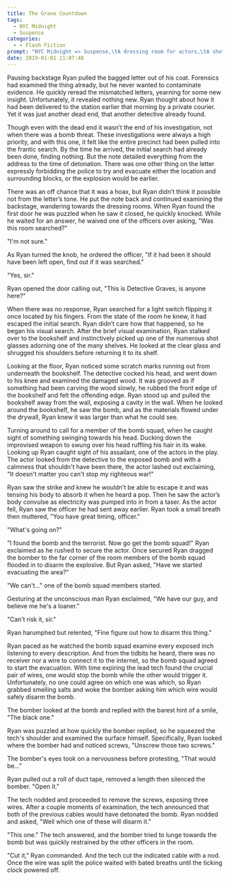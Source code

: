 ```yaml
---
title: The Grave Countdown
tags: 
  - NYC Midnight
  - Suspense
categories:
  - - Flash Fiction
prompt: "NYC Midnight => Suspense,\tA dressing room for actors,\tA shot glass"
date: 2019-01-01 21:07:48
---
```


Pausing backstage Ryan pulled the bagged letter out of his coat.  Forensics had examined the thing already, but he never wanted to contaminate evidence.  He quickly reread the mismatched letters, yearning for some new insight.  Unfortunately, it revealed nothing new.  Ryan thought about how it had been delivered to the station earlier that morning by a private courier.  Yet it was just another dead end, that another detective already found.

Though even with the dead end it wasn’t the end of his investigation, not when there was a bomb threat.  These investigations were always a high priority, and with this one, it felt like the entire precinct had been pulled into the frantic search.  By the time he arrived, the initial search had already been done, finding nothing.  But the note detailed everything from the address to the time of detonation.  There was one other thing on the letter expressly forbidding the police to try and evacuate either the location and surrounding blocks, or the explosion would be earlier.<!-- more -->

There was an off chance that it was a hoax, but Ryan didn’t think it possible not from the letter’s tone.  He put the note back and continued examining the backstage, wandering towards the dressing rooms.  When Ryan found the first door he was puzzled when he saw it closed, he quickly knocked.  While he waited for an answer, he waived one of the officers over asking, "Was this room searched?"

"I'm not sure."

As Ryan turned the knob, he ordered the officer, "If it had been it should have been left open, find out if it was searched."

"Yes, sir."

Ryan opened the door calling out, "This is Detective Graves, is anyone here?"  

When there was no response, Ryan searched for a light switch flipping it once located by his fingers.  From the state of the room he knew, it had escaped the initial search.  Ryan didn’t care how that happened, so he began his visual search.  After the brief visual examination, Ryan stalked over to the bookshelf and instinctively picked up one of the numerous shot glasses adorning one of the many shelves.  He looked at the clear glass and shrugged his shoulders before returning it to its shelf.

Looking at the floor, Ryan noticed some scratch marks running out from underneath the bookshelf.  The detective cocked his head, and went down to his knee and examined the damaged wood.  It was grooved as if something had been carving the wood slowly, he rubbed the front edge of the bookshelf and felt the offending edge.  Ryan stood up and pulled the bookshelf away from the wall, exposing a cavity in the wall.  When he looked around the bookshelf, he saw the bomb, and as the materials flowed under the drywall, Ryan knew it was larger than what he could see.  

Turning around to call for a member of the bomb squad, when he caught sight of something swinging towards his head.  Ducking down the improvised weapon to swung over his head ruffling his hair in its wake.  Looking up Ryan caught sight of his assailant, one of the actors in the play.  The actor looked from the detective to the exposed bomb and with a calmness that shouldn't have been there, the actor lashed out exclaiming, "It doesn't matter you can't stop my righteous war!"

Ryan saw the strike and knew he wouldn’t be able to escape it and was tensing his body to absorb it when he heard a pop.  Then he saw the actor’s body convulse as electricity was pumped into in from a taser.  As the actor fell, Ryan saw the officer he had sent away earlier.  Ryan took a small breath then muttered, "You have great timing, officer."

"What's going on?"

"I found the bomb and the terrorist.  Now go get the bomb squad!"  Ryan exclaimed as he rushed to secure the actor.  Once secured Ryan dragged the bomber to the far corner of the room members of the bomb squad flooded in to disarm the explosive.  But Ryan asked, "Have we started evacuating the area?"

"We can't..." one of the bomb squad members started. 

Gesturing at the unconscious man Ryan exclaimed, "We have our guy, and believe me he's a loaner."

"Can't risk it, sir."

Ryan harumphed but relented, "Fine figure out how to disarm this thing."

Ryan paced as he watched the bomb squad examine every exposed inch listening to every description.  And from the tidbits he heard, there was no receiver nor a wire to connect it to the internet, so the bomb squad agreed to start the evacuation.  With time expiring the lead tech found the crucial pair of wires, one would stop the bomb while the other would trigger it.  Unfortunately, no one could agree on which one was which, so Ryan grabbed smelling salts and woke the bomber asking him which wire would safely disarm the bomb.

The bomber looked at the bomb and replied with the barest hint of a smile, "The black one."

Ryan was puzzled at how quickly the bomber replied, so he squeezed the tech's shoulder and examined the surface himself.  Specifically, Ryan looked where the bomber had and noticed screws, "Unscrew those two screws."

The bomber's eyes took on a nervousness before protesting, "That would be..."

Ryan pulled out a roll of duct tape, removed a length then silenced the bomber.  "Open it."

The tech nodded and proceeded to remove the screws, exposing three wires.  After a couple moments of examination, the tech announced that both of the previous cables would have detonated the bomb.  Ryan nodded and asked, "Well which one of these will disarm it."

"This one."  The tech answered, and the bomber tried to lunge towards the bomb but was quickly restrained by the other officers in the room.

"Cut it," Ryan commanded.  And the tech cut the indicated cable with a nod.  Once the wire was split the police waited with bated breaths until the ticking clock powered off.